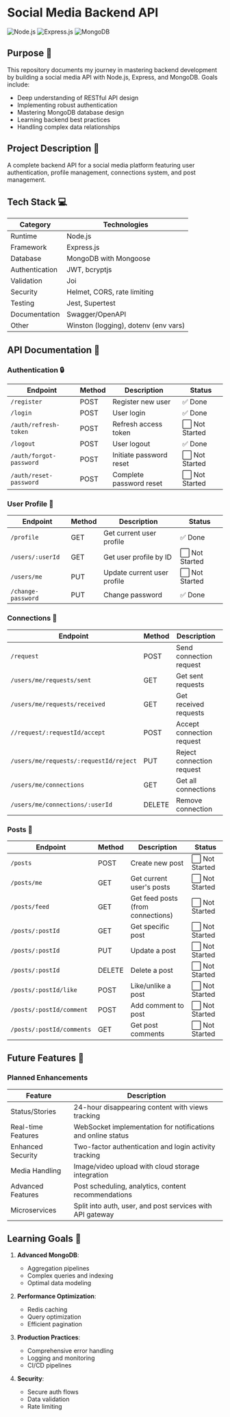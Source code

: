 # Social Media Backend API

![Node.js](https://img.shields.io/badge/Node.js-339933?style=for-the-badge&logo=nodedotjs&logoColor=white)
![Express.js](https://img.shields.io/badge/Express.js-000000?style=for-the-badge&logo=express&logoColor=white)
![MongoDB](https://img.shields.io/badge/MongoDB-47A248?style=for-the-badge&logo=mongodb&logoColor=white)

## Purpose 🎯

This repository documents my journey in mastering backend development by building a social media API with Node.js, Express, and MongoDB. Goals include:

- Deep understanding of RESTful API design
- Implementing robust authentication
- Mastering MongoDB database design
- Learning backend best practices
- Handling complex data relationships

## Project Description 📖

A complete backend API for a social media platform featuring user authentication, profile management, connections system, and post management.

## Tech Stack 💻

| Category       | Technologies                         |
| -------------- | ------------------------------------ |
| Runtime        | Node.js                              |
| Framework      | Express.js                           |
| Database       | MongoDB with Mongoose                |
| Authentication | JWT, bcryptjs                        |
| Validation     | Joi                                  |
| Security       | Helmet, CORS, rate limiting          |
| Testing        | Jest, Supertest                      |
| Documentation  | Swagger/OpenAPI                      |
| Other          | Winston (logging), dotenv (env vars) |

## API Documentation 📄

### Authentication 🔒

| Endpoint                | Method | Description             | Status         |
| ----------------------- | ------ | ----------------------- | -------------- |
| `/register`             | POST   | Register new user       | ✅ Done        |
| `/login`                | POST   | User login              | ✅ Done        |
| `/auth/refresh-token`   | POST   | Refresh access token    | ⬜ Not Started |
| `/logout`               | POST   | User logout             | ✅ Done        |
| `/auth/forgot-password` | POST   | Initiate password reset | ⬜ Not Started |
| `/auth/reset-password`  | POST   | Complete password reset | ⬜ Not Started |

### User Profile 👤

| Endpoint           | Method | Description                 | Status         |
| ------------------ | ------ | --------------------------- | -------------- |
| `/profile`         | GET    | Get current user profile    | ✅ Done        |
| `/users/:userId`   | GET    | Get user profile by ID      | ⬜ Not Started |
| `/users/me`        | PUT    | Update current user profile | ⬜ Not Started |
| `/change-password` | PUT    | Change password             | ✅ Done        |

### Connections 🤝

| Endpoint                               | Method | Description               | Status         |
| -------------------------------------- | ------ | ------------------------- | -------------- |
| `/request`                             | POST   | Send connection request   | ✅ Done        |
| `/users/me/requests/sent`              | GET    | Get sent requests         | ⬜ Not Started |
| `/users/me/requests/received`          | GET    | Get received requests     | ⬜ Not Started |
| `//request/:requestId/accept`          | POST   | Accept connection request | ✅ Done        |
| `/users/me/requests/:requestId/reject` | PUT    | Reject connection request | ⬜ Not Started |
| `/users/me/connections`                | GET    | Get all connections       | ⬜ Not Started |
| `/users/me/connections/:userId`        | DELETE | Remove connection         | ⬜ Not Started |

### Posts 📝

| Endpoint                  | Method | Description                       | Status         |
| ------------------------- | ------ | --------------------------------- | -------------- |
| `/posts`                  | POST   | Create new post                   | ⬜ Not Started |
| `/posts/me`               | GET    | Get current user's posts          | ⬜ Not Started |
| `/posts/feed`             | GET    | Get feed posts (from connections) | ⬜ Not Started |
| `/posts/:postId`          | GET    | Get specific post                 | ⬜ Not Started |
| `/posts/:postId`          | PUT    | Update a post                     | ⬜ Not Started |
| `/posts/:postId`          | DELETE | Delete a post                     | ⬜ Not Started |
| `/posts/:postId/like`     | POST   | Like/unlike a post                | ⬜ Not Started |
| `/posts/:postId/comment`  | POST   | Add comment to post               | ⬜ Not Started |
| `/posts/:postId/comments` | GET    | Get post comments                 | ⬜ Not Started |

## Future Features 🔮

### Planned Enhancements

| Feature            | Description                                                  |
| ------------------ | ------------------------------------------------------------ |
| Status/Stories     | 24-hour disappearing content with views tracking             |
| Real-time Features | WebSocket implementation for notifications and online status |
| Enhanced Security  | Two-factor authentication and login activity tracking        |
| Media Handling     | Image/video upload with cloud storage integration            |
| Advanced Features  | Post scheduling, analytics, content recommendations          |
| Microservices      | Split into auth, user, and post services with API gateway    |

## Learning Goals 🧠

1. **Advanced MongoDB**:

   - Aggregation pipelines
   - Complex queries and indexing
   - Optimal data modeling

2. **Performance Optimization**:

   - Redis caching
   - Query optimization
   - Efficient pagination

3. **Production Practices**:

   - Comprehensive error handling
   - Logging and monitoring
   - CI/CD pipelines

4. **Security**:
   - Secure auth flows
   - Data validation
   - Rate limiting
